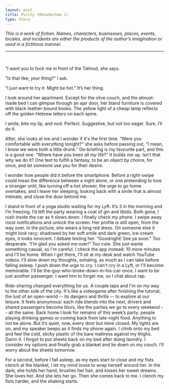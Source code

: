 ```yaml
---
layout: post
title: Purity (Menadechem 1)
type: Story
---
```


*This is a work of fiction. Names, characters, businesses, places, events, locales, and incidents are either the products of the author’s imagination or used in a fictitious manner.* 

-----
<br/>


“I want you to fuck me in front of the Talmud, she says.

“Is that like, your thing?” I ask.

“I just want to try it. Might be hot.” It’s her thing.

I look around her apartment. Except for the olive couch, and the almost-made bed I can glimpse through an ajar door, her bland furniture is covered with black leather-bound books. The yellow light of a cheap lamp reflects off the golden Hebrew letters on each spine. 

I smile, bite my lip, and nod. Perfect. Suggestive, but not too eager. Sure, I’ll do it.

After, she looks at me and I wonder if it's the first time. “Were you comfortable with everything tonight?” she asks before passing out, “I mean, I know we were both a little drunk.” De-briefing is my favourite part, and this is a good one. “Where have you been all my life?” It builds me up. Isn’t that why we do it? One text to fulfill a fantasy, to be an object by choice, for once, and let someone use you for their desire.

I wonder how people did it before the smartphone. Before a right-swipe could mean the difference between a night alone, or one pretending to love a stranger until, like turning off a hot shower, the urge to go home overtakes, and I leave her sleeping, looking back with a smile that is almost intimate, and close the door behind me.

I stand in front of a yoga studio waiting for my Lyft. It’s 3 in the morning and I’m freezing. I’d left the party wearing a coat of gin and libido. Both gone, I rush inside the car as it slows down. I finally check my phone. I swipe away most notifications and unlock the screen. Her profile is still open, from the way over. In the picture, she wears a long red dress. On someone else it might look racy; shadowed by her soft smile and dark green, ice-cream eyes, it looks innocent. I debate texting her. “Goodnight! See ya soon.” Too desperate. “I'm glad you asked me over!” Too cute. She just wants something casual, so I'm careful. I check the app instead: 10 more minutes and I'll be home. When I get there, I'll sit at my desk and watch YouTube videos. I'll slow down my thoughts, exhaling, as much as I can take before falling asleep. I push down the urge to cry. I can't cry in a Lyft, or I'll become memorable. I'll be the-guy-who-broke-down-in-his-car-once. I want to be just another passenger. I want him to forget me, so I chat about rap.

Ride-sharing changed everything for us. A couple taps and I'm on my way to the other side of the city. It's like a videogame after finishing the tutorial, the lust of an open-world -- its dangers and thrills -- to explore at our leisure. It feels anonymous: each ride blends into the next, drivers and shared passengers become blurs, like the parties we go to every weekend -- all the same. Back home I look for remains of this week’s party: people playing drinking games or coming back from late-night food. Anything to not be alone. But it’s quiet, now, every door but mine closed. My lights are on, and my speaker beeps as it finds my phone again. I climb onto my bed and feel the cold, sticky plastic of the bare mattress against my thighs. Damn it. I forgot to put sheets back on my bed after doing laundry. I consider my options and finally grab a blanket and lie down on my couch. I’ll worry about the sheets tomorrow. 

For a second, before I fall asleep, as my eyes start to close and my fists clench at the blanket, I let my mind loose to wrap herself around her. In the dark, she holds her hand, brushes her hair, and kisses her sweet dreams. She loves her. And she lets her go. Then she comes back to me. I clench my fists harder, and the shaking starts. 
